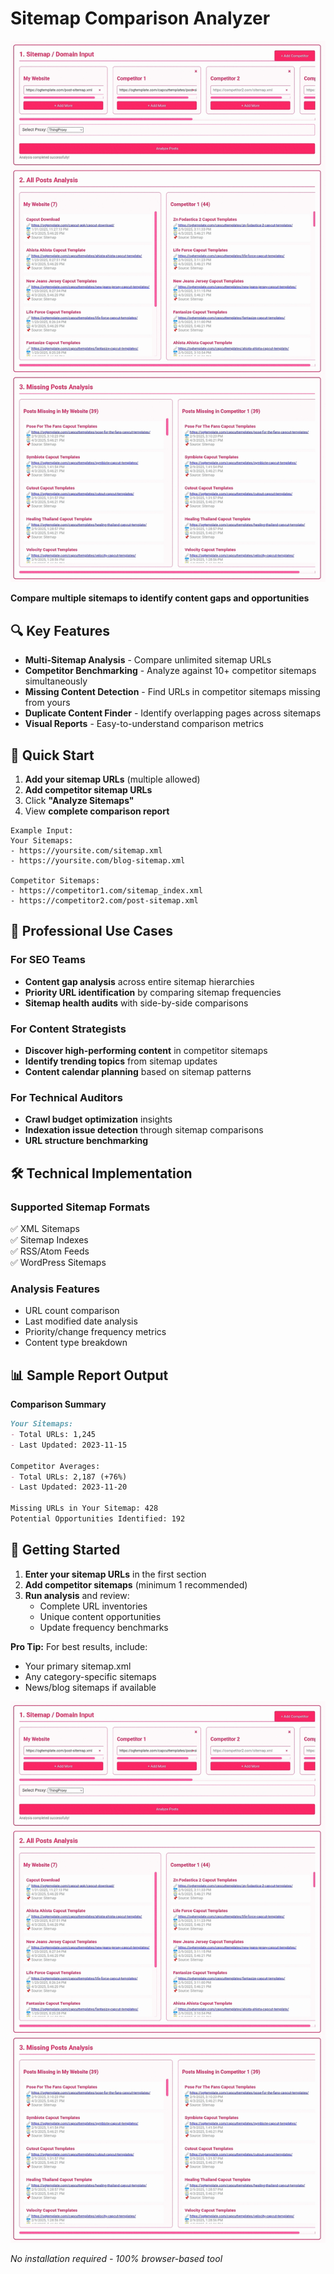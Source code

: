 # Sitemap Comparison Analyzer  

![Tool Screenshot](https://raw.githubusercontent.com/Ogxcoders/Website-Competitors-analysis-Tool/refs/heads/main/Screenshort.jpg)  

**Compare multiple sitemaps to identify content gaps and opportunities**  

## 🔍 Key Features  

- **Multi-Sitemap Analysis** - Compare unlimited sitemap URLs  
- **Competitor Benchmarking** - Analyze against 10+ competitor sitemaps simultaneously  
- **Missing Content Detection** - Find URLs in competitor sitemaps missing from yours  
- **Duplicate Content Finder** - Identify overlapping pages across sitemaps  
- **Visual Reports** - Easy-to-understand comparison metrics  

## 🚦 Quick Start  

1. **Add your sitemap URLs** (multiple allowed)  
2. **Add competitor sitemap URLs**  
3. Click **"Analyze Sitemaps"**  
4. View **complete comparison report**  

```plaintext
Example Input:
Your Sitemaps: 
- https://yoursite.com/sitemap.xml  
- https://yoursite.com/blog-sitemap.xml  

Competitor Sitemaps:
- https://competitor1.com/sitemap_index.xml  
- https://competitor2.com/post-sitemap.xml  
```

## 💼 Professional Use Cases  

### For SEO Teams  
- **Content gap analysis** across entire sitemap hierarchies  
- **Priority URL identification** by comparing sitemap frequencies  
- **Sitemap health audits** with side-by-side comparisons  

### For Content Strategists  
- **Discover high-performing content** in competitor sitemaps  
- **Identify trending topics** from sitemap updates  
- **Content calendar planning** based on sitemap patterns  

### For Technical Auditors  
- **Crawl budget optimization** insights  
- **Indexation issue detection** through sitemap comparisons  
- **URL structure benchmarking**  

## 🛠️ Technical Implementation  

### Supported Sitemap Formats  
✅ XML Sitemaps  
✅ Sitemap Indexes  
✅ RSS/Atom Feeds  
✅ WordPress Sitemaps  

### Analysis Features  
- URL count comparison  
- Last modified date analysis  
- Priority/change frequency metrics  
- Content type breakdown  

## 📊 Sample Report Output  

**Comparison Summary**  
```markdown
Your Sitemaps:  
- Total URLs: 1,245  
- Last Updated: 2023-11-15  

Competitor Averages:  
- Total URLs: 2,187 (+76%)  
- Last Updated: 2023-11-20  

Missing URLs in Your Sitemap: 428  
Potential Opportunities Identified: 192  
```

## 🚀 Getting Started  

1. **Enter your sitemap URLs** in the first section  
2. **Add competitor sitemaps** (minimum 1 recommended)  
3. **Run analysis** and review:  
   - Complete URL inventories  
   - Unique content opportunities  
   - Update frequency benchmarks  

**Pro Tip:** For best results, include:  
- Your primary sitemap.xml  
- Any category-specific sitemaps  
- News/blog sitemaps if available  

[![Try Now Button](https://raw.githubusercontent.com/Ogxcoders/Website-Competitors-analysis-Tool/refs/heads/main/Screenshort.jpg)]()  

*No installation required - 100% browser-based tool*
